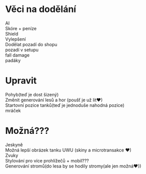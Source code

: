 # Věci na dodělání
AI
<br />
Skóre + peníze
<br />
Shield
<br />
Vylepšení
<br />
Dodělat pozadí do shopu
<br />
pozadí v setupu
<br />
fall damage
<br />
padáky
# Upravit
Pohyb(teď je dost šizený)
<br />
Změnit generování lesů a hor (poušť je už lit♥)
<br />
Startovní pozice tanků(teď je jednoduše nahodná pozice)
<br />
mráček
# Možná???
Jeskyně
<br />
Možná lepší obrázek tanku UWU (skiny a microtransakce ♥)
<br />
Zvuky
<br />
Stylování pro více prohlížečů + mobil???
<br />
Generování stromů(do lesa by se hodily stromy(ale jen možná♥))